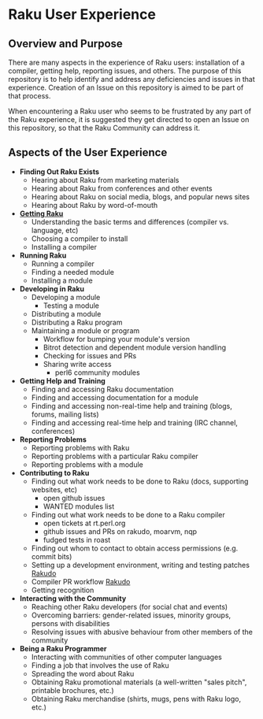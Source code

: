# Raku User Experience

## Overview and Purpose

There are many aspects in the experience of Raku users: installation of a
compiler, getting help, reporting issues, and others. The purpose of this
repository is to help identify and address any deficiencies and issues in that
experience. Creation of an Issue on this repository is aimed to be part of
that process.

When encountering a Raku user who seems to be frustrated by any part of the
Raku experience, it is suggested they get directed to open an Issue on this
repository, so that the Raku Community can address it.

## Aspects of the User Experience

* **Finding Out Raku Exists**
    * Hearing about Raku from marketing materials
    * Hearing about Raku from conferences and other events
    * Hearing about Raku on social media, blogs, and popular news sites
    * Hearing about Raku by word-of-mouth
* [**Getting Raku**](Getting-Raku)
    * Understanding the basic terms and differences
        (compiler vs. language, etc)
    * Choosing a compiler to install
    * Installing a compiler
* **Running Raku**
    * Running a compiler
    * Finding a needed module
    * Installing a module
* **Developing in Raku**
    * Developing a module
        * Testing a module
    * Distributing a module
    * Distributing a Raku program
    * Maintaining a module or program
        * Workflow for bumping your module's version
        * Bitrot detection and dependent module version handling
        * Checking for issues and PRs
        * Sharing write access
            * perl6 community modules
* **Getting Help and Training**
    * Finding and accessing Raku documentation
    * Finding and accessing documentation for a module
    * Finding and accessing non-real-time help and training
        (blogs, forums, mailing lists)
    * Finding and accessing real-time help and training
        (IRC channel, conferences)
* **Reporting Problems**
    * Reporting problems with Raku
    * Reporting problems with a particular Raku compiler
    * Reporting problems with a module
* **Contributing to Raku**
    * Finding out what work needs to be done to Raku (docs, supporting
        websites, etc)
        * open github issues
        * WANTED modules list
    * Finding out what work needs to be done to a Raku compiler
        * open tickets at rt.perl.org
        * github issues and PRs on rakudo, moarvm, nqp
        * fudged tests in roast
    * Finding out whom to contact to obtain access permissions
        (e.g. commit bits)
    * Setting up a development environment, writing and testing patches
        [Rakudo](PatchDevel/Rakudo)
    * Compiler PR workflow
        [Rakudo](PatchSubmission/Rakudo)
    * Getting recognition
* **Interacting with the Community**
    * Reaching other Raku developers (for social chat and events)
    * Overcoming barriers: gender-related issues,
        minority groups, persons with disabilities
    * Resolving issues with abusive behaviour from other members of the
        community
* **Being a Raku Programmer**
    * Interacting with communities of other computer languages
    * Finding a job that involves the use of Raku
    * Spreading the word about Raku
    * Obtaining Raku promotional materials (a well-written "sales pitch",
	printable brochures, etc.)
    * Obtaining Raku merchandise (shirts, mugs, pens with Raku logo, etc.)
